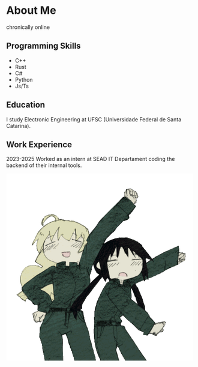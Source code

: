 # About Me
chronically online

## Programming Skills

- C++
- Rust
- C#
- Python
- Js/Ts

## Education
I study Electronic Engineering at UFSC (Universidade Federal de Santa Catarina).

## Work Experience
2023-2025 Worked as an intern at SEAD IT Departament coding the backend of their internal tools.

![](https://github.com/NairelPrandini/NairelPrandini/blob/main/girls-last-tour-glt.gif)
